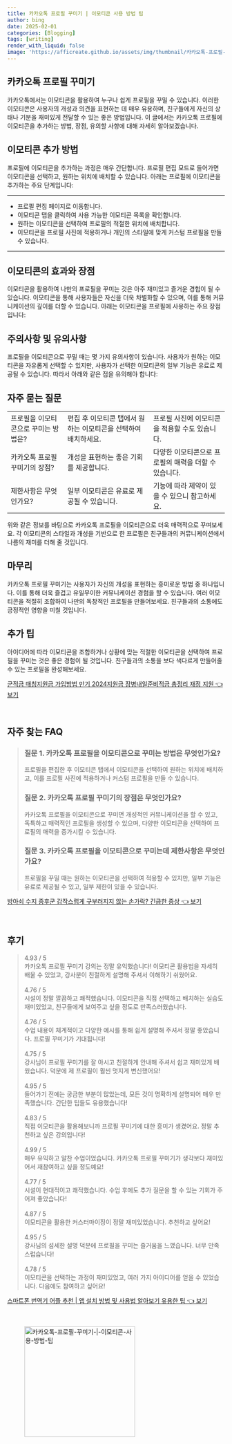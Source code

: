 ```yaml
---
title: 카카오톡 프로필 꾸미기 | 이모티콘 사용 방법 팁
author: bing
date: 2025-02-01
categories: [Blogging]
tags: [writing]
render_with_liquid: false
image: 'https://afficreate.github.io/assets/img/thumbnail/카카오톡-프로필-꾸미기-|-이모티콘-사용-방법-팁.webp'
---
```



<h2 id='카카오톡_프로필_꾸미기'>카카오톡 프로필 꾸미기</h2>

<p>카카오톡에서는 이모티콘을 활용하여 누구나 쉽게 프로필을 꾸밀 수 있습니다. 이러한 이모티콘은 사용자의 개성과 의견을 표현하는 데 매우 유용하며, 친구들에게 자신의 상태나 기분을 재미있게 전달할 수 있는 좋은 방법입니다. 이 글에서는 카카오톡 프로필에 이모티콘을 추가하는 방법, 장점, 유의할 사항에 대해 자세히 알아보겠습니다.</p>

<h2 id='이모티콘_추가_방법'>이모티콘 추가 방법</h2>

<p>프로필에 이모티콘을 추가하는 과정은 매우 간단합니다. 프로필 편집 모드로 들어가면 이모티콘을 선택하고, 원하는 위치에 배치할 수 있습니다. 아래는 프로필에 이모티콘을 추가하는 주요 단계입니다:</p>

<hr />

<ul>
    <li>프로필 편집 페이지로 이동합니다.</li>
    <li>이모티콘 탭을 클릭하여 사용 가능한 이모티콘 목록을 확인합니다.</li>
    <li>원하는 이모티콘을 선택하여 프로필의 적절한 위치에 배치합니다.</li>
    <li>이모티콘을 프로필 사진에 적용하거나 개인의 스타일에 맞게 커스텀 프로필을 만들 수 있습니다.</li>
</ul>

<hr />

<h2 id='이모티콘_효과'>이모티콘의 효과와 장점</h2>

<p>이모티콘을 활용하여 나만의 프로필을 꾸미는 것은 아주 재미있고 즐거운 경험이 될 수 있습니다. 이모티콘을 통해 사용자들은 자신을 더욱 차별화할 수 있으며, 이를 통해 커뮤니케이션의 깊이를 더할 수 있습니다. 아래는 이모티콘을 프로필에 사용하는 주요 장점입니다:</p>

<h2 id='주의사항'>주의사항 및 유의사항</h2>

<p>프로필을 이모티콘으로 꾸밀 때는 몇 가지 유의사항이 있습니다. 사용자가 원하는 이모티콘을 자유롭게 선택할 수 있지만, 사용자가 선택한 이모티콘의 일부 기능은 유료로 제공될 수 있습니다. 따라서 아래와 같은 점을 유의해야 합니다:</p>

<h2 id='자주_묻는_질문'>자주 묻는 질문</h2>

<table>
    <tr>
        <td>프로필을 이모티콘으로 꾸미는 방법은?</td>
        <td>편집 후 이모티콘 탭에서 원하는 이모티콘을 선택하여 배치하세요.</td>
        <td>프로필 사진에 이모티콘을 적용할 수도 있습니다.</td>
    </tr>
    <tr>
        <td>카카오톡 프로필 꾸미기의 장점?</td>
        <td>개성을 표현하는 좋은 기회를 제공합니다.</td>
        <td>다양한 이모티콘으로 프로필의 매력을 더할 수 있습니다.</td>
    </tr>
    <tr>
        <td>제한사항은 무엇인가요?</td>
        <td>일부 이모티콘은 유료로 제공될 수 있습니다.</td>
        <td>기능에 따라 제약이 있을 수 있으니 참고하세요.</td>
    </tr>
</table>

<p>위와 같은 정보를 바탕으로 카카오톡 프로필을 이모티콘으로 더욱 매력적으로 꾸며보세요. 각 이모티콘의 스타일과 개성을 기반으로 한 프로필은 친구들과의 커뮤니케이션에서 나름의 재미를 더해 줄 것입니다.</p>

<h2 id='마무리'>마무리</h2>

<p>카카오톡 프로필 꾸미기는 사용자가 자신의 개성을 표현하는 흥미로운 방법 중 하나입니다. 이를 통해 더욱 즐겁고 유일무이한 커뮤니케이션 경험을 할 수 있습니다. 여러 이모티콘을 적절히 조합하여 나만의 독창적인 프로필을 만들어보세요. 친구들과의 소통에도 긍정적인 영향을 미칠 것입니다.</p>

<h2 id='추가팁'>추가 팁</h2>

<p>아이디어에 따라 이모티콘을 조합하거나 상황에 맞는 적절한 이모티콘을 선택하여 프로필을 꾸미는 것은 좋은 경험이 될 것입니다. 친구들과의 소통을 보다 색다르게 만들어줄 수 있는 프로필을 완성해보세요.</p>


<p><a class="click-button" title="군적금 매칭지원금 가입방법 만기 2024지원금 장병내일준비적금 총정리 재정 지원" href="https://afficreate.github.io/posts/%EA%B5%B0%EC%A0%81%EA%B8%88-%EB%A7%A4%EC%B9%AD%EC%A7%80%EC%9B%90%EA%B8%88-%EA%B0%80%EC%9E%85%EB%B0%A9%EB%B2%95-%EB%A7%8C%EA%B8%B0-2024%EC%A7%80%EC%9B%90%EA%B8%88-%EC%9E%A5%EB%B3%91%EB%82%B4%EC%9D%BC%EC%A4%80%EB%B9%84%EC%A0%81%EA%B8%88-%EC%B4%9D%EC%A0%95%EB%A6%AC-%EC%9E%AC%EC%A0%95-%EC%A7%80%EC%9B%90/" rel="dofollow">군적금 매칭지원금 가입방법 만기 2024지원금 장병내일준비적금 총정리 재정 지원 👈 보기</a></p><br>
<h2 id='자주_찾는_FAQ'>자주 찾는 FAQ</h2>
<div itemscope="" itemtype="https://schema.org/FAQPage"> 
<blockquote> 
<div itemscope="" itemprop="mainEntity" itemtype="https://schema.org/Question"> 
<h3 itemprop="name">질문 1. 카카오톡 프로필을 이모티콘으로 꾸미는 방법은 무엇인가요?</h3> 
<div itemscope="" itemprop="acceptedAnswer" itemtype="https://schema.org/Answer"> 
<span itemprop="text"> 
<p>프로필을 편집한 후 이모티콘 탭에서 이모티콘을 선택하여 원하는 위치에 배치하고, 이를 프로필 사진에 적용하거나 커스텀 프로필을 만들 수 있습니다.</p> 
</span> 
</div> 
</div> 
<div itemscope="" itemprop="mainEntity" itemtype="https://schema.org/Question"> 
<h3 itemprop="name">질문 2. 카카오톡 프로필 꾸미기의 장점은 무엇인가요?</h3> 
<div itemscope="" itemprop="acceptedAnswer" itemtype="https://schema.org/Answer"> 
<span itemprop="text"> 
<p>카카오톡 프로필을 이모티콘으로 꾸미면 개성적인 커뮤니케이션을 할 수 있고, 독특하고 매력적인 프로필을 생성할 수 있으며, 다양한 이모티콘을 선택하여 프로필의 매력을 증가시킬 수 있습니다.</p> 
</span> 
</div> 
</div> 
<div itemscope="" itemprop="mainEntity" itemtype="https://schema.org/Question"> 
<h3 itemprop="name">질문 3. 카카오톡 프로필을 이모티콘으로 꾸미는데 제한사항은 무엇인가요?</h3> 
<div itemscope="" itemprop="acceptedAnswer" itemtype="https://schema.org/Answer"> 
<span itemprop="text"> 
<p>프로필을 꾸밀 때는 원하는 이모티콘을 선택하여 적용할 수 있지만, 일부 기능은 유료로 제공될 수 있고, 일부 제한이 있을 수 있습니다.</p> 
</span> 
</div> 
</div> 
</blockquote> 
</div>
<p><a class="click-button" title="방아쇠 수지 증후군 갑작스럽게 구부러지지 않는 손가락? 긴급한 증상" href="https://afficreate.github.io/posts/%EB%B0%A9%EC%95%84%EC%87%A0-%EC%88%98%EC%A7%80-%EC%A6%9D%ED%9B%84%EA%B5%B0-%EA%B0%91%EC%9E%91%EC%8A%A4%EB%9F%BD%EA%B2%8C-%EA%B5%AC%EB%B6%80%EB%9F%AC%EC%A7%80%EC%A7%80-%EC%95%8A%EB%8A%94-%EC%86%90%EA%B0%80%EB%9D%BD-%EA%B8%B4%EA%B8%89%ED%95%9C-%EC%A6%9D%EC%83%81/" rel="dofollow">방아쇠 수지 증후군 갑작스럽게 구부러지지 않는 손가락? 긴급한 증상 👈 보기</a></p><br>
<h2 id='후기'>후기</h2>
<div itemscope itemtype="https://schema.org/Product">
  <blockquote>
  <div itemprop="review" itemscope itemtype="https://schema.org/Review">
      <div itemprop="reviewRating" itemscope itemtype="https://schema.org/Rating"> <span itemprop="ratingValue">4.93</span> / <span itemprop="bestRating">5</span> </div>
      <span itemprop="reviewBody">카카오톡 프로필 꾸미기 강의는 정말 유익했습니다! 이모티콘 활용법을 자세히 배울 수 있었고, 강사분이 친절하게 설명해 주셔서 이해하기 쉬웠어요.</span>
  </div>
  <br>
  <div itemprop="review" itemscope itemtype="https://schema.org/Review">
      <div itemprop="reviewRating" itemscope itemtype="https://schema.org/Rating"> <span itemprop="ratingValue">4.76</span> / <span itemprop="bestRating">5</span> </div>
      <span itemprop="reviewBody">시설이 정말 깔끔하고 쾌적했습니다. 이모티콘을 직접 선택하고 배치하는 실습도 재미있었고, 친구들에게 보여주고 싶을 정도로 만족스러웠습니다.</span>
  </div>
  <br>
  <div itemprop="review" itemscope itemtype="https://schema.org/Review">
      <div itemprop="reviewRating" itemscope itemtype="https://schema.org/Rating"> <span itemprop="ratingValue">4.76</span> / <span itemprop="bestRating">5</span> </div>
      <span itemprop="reviewBody">수업 내용이 체계적이고 다양한 예시를 통해 쉽게 설명해 주셔서 정말 좋았습니다. 프로필 꾸미기가 기대됩니다!</span>
  </div>
  <br>
  <div itemprop="review" itemscope itemtype="https://schema.org/Review">
      <div itemprop="reviewRating" itemscope itemtype="https://schema.org/Rating"> <span itemprop="ratingValue">4.75</span> / <span itemprop="bestRating">5</span> </div>
      <span itemprop="reviewBody">강사님이 프로필 꾸미기를 잘 아시고 친절하게 안내해 주셔서 쉽고 재미있게 배웠습니다. 덕분에 제 프로필이 훨씬 멋지게 변신했어요!</span>
  </div>
  <br>
  <div itemprop="review" itemscope itemtype="https://schema.org/Review">
      <div itemprop="reviewRating" itemscope itemtype="https://schema.org/Rating"> <span itemprop="ratingValue">4.95</span> / <span itemprop="bestRating">5</span> </div>
      <span itemprop="reviewBody">들어가기 전에는 궁금한 부분이 많았는데, 모든 것이 명확하게 설명되어 매우 만족했습니다. 간단한 팁들도 유용했습니다!</span>
  </div>
  <br>
  <div itemprop="review" itemscope itemtype="https://schema.org/Review">
      <div itemprop="reviewRating" itemscope itemtype="https://schema.org/Rating"> <span itemprop="ratingValue">4.83</span> / <span itemprop="bestRating">5</span> </div>
      <span itemprop="reviewBody">직접 이모티콘을 활용해보니까 프로필 꾸미기에 대한 흥미가 생겼어요. 정말 추천하고 싶은 강의입니다!</span>
  </div>
  <br>
  <div itemprop="review" itemscope itemtype="https://schema.org/Review">
      <div itemprop="reviewRating" itemscope itemtype="https://schema.org/Rating"> <span itemprop="ratingValue">4.99</span> / <span itemprop="bestRating">5</span> </div>
      <span itemprop="reviewBody">매우 유익하고 알찬 수업이었습니다. 카카오톡 프로필 꾸미기가 생각보다 재미있어서 재참여하고 싶을 정도예요!</span>
  </div>
  <br>
  <div itemprop="review" itemscope itemtype="https://schema.org/Review">
      <div itemprop="reviewRating" itemscope itemtype="https://schema.org/Rating"> <span itemprop="ratingValue">4.77</span> / <span itemprop="bestRating">5</span> </div>
      <span itemprop="reviewBody">시설이 현대적이고 쾌적했습니다. 수업 후에도 추가 질문을 할 수 있는 기회가 주어져 좋았습니다!</span>
  </div>
  <br>
  <div itemprop="review" itemscope itemtype="https://schema.org/Review">
      <div itemprop="reviewRating" itemscope itemtype="https://schema.org/Rating"> <span itemprop="ratingValue">4.87</span> / <span itemprop="bestRating">5</span> </div>
      <span itemprop="reviewBody">이모티콘을 활용한 커스터마이징이 정말 재미있었습니다. 추천하고 싶어요!</span>
  </div>
  <br>
  <div itemprop="review" itemscope itemtype="https://schema.org/Review">
      <div itemprop="reviewRating" itemscope itemtype="https://schema.org/Rating"> <span itemprop="ratingValue">4.95</span> / <span itemprop="bestRating">5</span> </div>
      <span itemprop="reviewBody">강사님의 섬세한 설명 덕분에 프로필을 꾸미는 즐거움을 느꼈습니다. 너무 만족스럽습니다!</span>
  </div>
  <br>
  <div itemprop="review" itemscope itemtype="https://schema.org/Review">
      <div itemprop="reviewRating" itemscope itemtype="https://schema.org/Rating"> <span itemprop="ratingValue">4.78</span> / <span itemprop="bestRating">5</span> </div>
      <span itemprop="reviewBody">이모티콘을 선택하는 과정이 재미있었고, 여러 가지 아이디어를 얻을 수 있었습니다. 다음에도 참여하고 싶어요!</span>
  </div>
  </blockquote>
</div>
<p><a class="click-button" title="스마트폰 번역기 어플 추천 | 앱 설치 방법 및 사용법 알아보기 유용한 팁" href="https://afficreate.github.io/posts/%EC%8A%A4%EB%A7%88%ED%8A%B8%ED%8F%B0-%EB%B2%88%EC%97%AD%EA%B8%B0-%EC%96%B4%ED%94%8C-%EC%B6%94%EC%B2%9C-%EC%95%B1-%EC%84%A4%EC%B9%98-%EB%B0%A9%EB%B2%95-%EB%B0%8F-%EC%82%AC%EC%9A%A9%EB%B2%95-%EC%95%8C%EC%95%84%EB%B3%B4%EA%B8%B0-%EC%9C%A0%EC%9A%A9%ED%95%9C-%ED%8C%81/" rel="dofollow">스마트폰 번역기 어플 추천 | 앱 설치 방법 및 사용법 알아보기 유용한 팁 👈 보기</a></p><br>
<figure class="image"><img src="https://afficreate.github.io/assets/img/thumbnail/카카오톡-프로필-꾸미기-|-이모티콘-사용-방법-팁.webp" alt="카카오톡-프로필-꾸미기-|-이모티콘-사용-방법-팁" width="256" height="256"></figure>